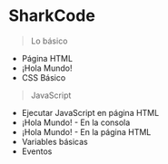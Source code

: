 # SharkCode

> Lo básico
* Página HTML
* ¡Hola Mundo!
* CSS Básico

> JavaScript
* Ejecutar JavaScript en página HTML
* ¡Hola Mundo! - En la consola
* ¡Hola Mundo! - En la página HTML
* Variables básicas
* Eventos
